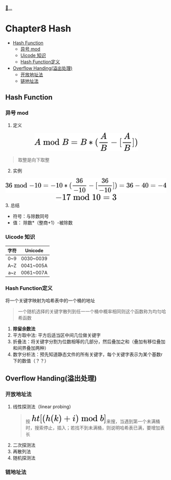 <script src="https://cdn.mathjax.org/mathjax/latest/MathJax.js?config=TeX-AMS-MML_HTMLorMML" type="text/javascript"></script>
<script type="text/x-mathjax-config">
  MathJax.Hub.Config({
    tex2jax: {
      inlineMath: [ ['$','$'], ["\\(","\\)"] ],
      processEscapes: true
    }
  });
</script>
[:car:...](README.md)
 
# Chapter8 Hash
- [Hash Function](#hash-function)
  - [异号 mod](#异号-mod)
  - [Uicode 知识](#uicode-知识)
  - [Hash Function定义](#hash-function定义)
- [Overflow Handing(溢出处理)](#overflow-handing溢出处理)
  - [开放地址法](#开放地址法)
  - [链地址法](#链地址法)

## Hash Function

### 异号 mod

1. 定义
   <!-- $$
   A \bmod B=B*(\frac{A}{B}-[\frac{A}{B}])
   $$ --> 

<div align="center"><img style="background: white;" src="svg\n6KXlcgaam.svg"></div>

   > 取整是向下取整

2. 实例

   <!-- $$
   36 \bmod -10 = -10*(\frac{36}{-10}-[\frac{36}{-10}])=36-40=-4
   $$ --> 

<div align="center"><img style="background: white;" src="svg\OvMrfVUIiL.svg"></div>

   <!-- $$
   -17 \bmod 10 = 3
   $$ --> 

<div align="center"><img style="background: white;" src="svg\sNW1U2h5PU.svg"></div>
3. 总结

- 符号：与除数同号
- 值： 除数\*（整商+1）-被除数

### Uicode 知识

   | 字符 |  Unicode  |
   |:----:|:---------:|
   | 0~9  | 0030~0039 |
   | A~Z  | 0041~005A|
   | a~z  | 0061~007A|

### Hash Function定义

将一个关键字映射为哈希表中的一个桶的地址
> 一个随机选择的关键字散列到任一一个桶中概率相同则这个函数称为均匀哈希函数

1. **除留余数法**
2. 平方取中法: 平方后适当区中间几位做关键字
3. 折叠法：将关键字分割为位数相等的几部分，然后叠加之和（叠加有移位叠加和间界叠加两种） 
4. 数字分析法：预先知道静态文件的所有关键字，每个关键字表示为某个基数r下的数值（？？）

## Overflow Handing(溢出处理)

### 开放地址法

1. 线性探测法（linear probing）
    > 按<!-- $ht[(h(k)+i )\bmod b]$ --> <img style="transform: translateY(0.1em); background: white;" src="svg\w7zL7YVFUT.svg">来搜，当遇到第一个未满桶时，搜索停止，插入；若找不到未满桶，则说明哈希表已满，要增加表长
2. 二次探测法
3. 再散列法
4. 随机探测法

### 链地址法
